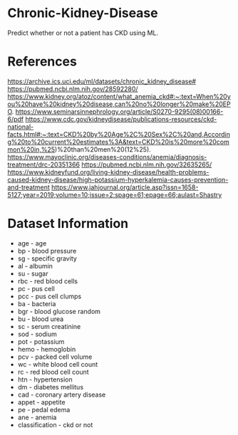# Chronic-Kidney-Disease
Predict whether or not a patient has CKD using ML.

# References
https://archive.ics.uci.edu/ml/datasets/chronic_kidney_disease#
https://pubmed.ncbi.nlm.nih.gov/28592280/
https://www.kidney.org/atoz/content/what_anemia_ckd#:~:text=When%20you%20have%20kidney%20disease,can%20no%20longer%20make%20EPO.
https://www.seminarsinnephrology.org/article/S0270-9295(08)00166-6/pdf
https://www.cdc.gov/kidneydisease/publications-resources/ckd-national-facts.html#:~:text=CKD%20by%20Age%2C%20Sex%2C%20and,According%20to%20current%20estimates%3A&text=CKD%20is%20more%20common%20in,%25)%20than%20men%20(12%25).
https://www.mayoclinic.org/diseases-conditions/anemia/diagnosis-treatment/drc-20351366
https://pubmed.ncbi.nlm.nih.gov/32635265/
https://www.kidneyfund.org/living-kidney-disease/health-problems-caused-kidney-disease/high-potassium-hyperkalemia-causes-prevention-and-treatment
https://www.jahjournal.org/article.asp?issn=1658-5127;year=2019;volume=10;issue=2;spage=61;epage=66;aulast=Shastry


# Dataset Information
- age - age
- bp - blood pressure
- sg - specific gravity
- al - albumin
- su - sugar
- rbc - red blood cells
- pc - pus cell
- pcc - pus cell clumps
- ba - bacteria
- bgr - blood glucose random
- bu - blood urea
- sc - serum creatinine
- sod - sodium
- pot - potassium
- hemo - hemoglobin
- pcv - packed cell volume
- wc - white blood cell count
- rc - red blood cell count
- htn - hypertension
- dm - diabetes mellitus
- cad - coronary artery disease
- appet - appetite
- pe - pedal edema
- ane - anemia
- classification - ckd or not
